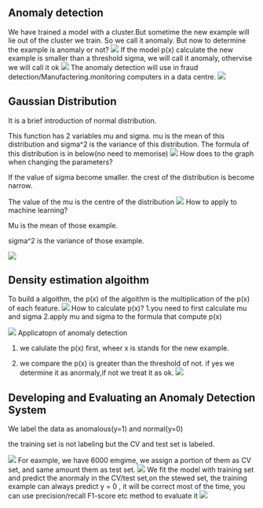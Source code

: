 ## Anomaly detection
We have trained a model with a cluster.But sometime the new example will lie out of the cluster we train. So we call it anomaly. But now to determine the example is anomaly or not?
![](picture/ch9_1.jpeg)
If the model p(x) calculate the new example is smaller than a threshold sigma, we will call it anomaly, othervise we will call it ok
![](picture/ch9_2.jpeg)
The anomaly detection will use in fraud detection/Manufactering.monitoring computers in a data centre.
![](picture/ch9_3.jpeg)
## Gaussian Distribution
It is a brief introduction of normal distribution.

This function has 2 variables mu and sigma. mu is the mean of this distribution and sigma^2 is the variance of this distribution. The formula of this distribution is in below(no need to memorise) 
![](picture/ch9_4.jpg)
How does to the graph when changing the parameters?

If the value of sigma become smaller. the crest of the distribution is become narrow.

The value of the mu is the centre of the distribution
![](picture/ch9_5.jpg)
How to apply to machine learning?

Mu is the mean of those example.

sigma^2 is the variance of those example.

![](picture/ch9_6.jpg)
## Density estimation algoithm
To build a algoithm, the p(x) of the algoithm is the multiplication of the p(x) of each feature.
![](picture/ch9_7.jpg)
How to calculate p(x)?
1.you need to first calculate mu and sigma
2.apply mu and sigma to the formula that compute p(x)

![](picture/ch9_8.jpg)
Applicatopn of anomaly detection

1. we calulate the p(x) first, wheer x is stands for the new example.

2. we compare the p(x) is greater than the threshold of not. if yes we determine it as anormaly,if not we treat it as ok.
![](picture/ch9_9.jpg)
## Developing and Evaluating an Anomaly Detection System
We label the data as anomalous(y=1) and normal(y=0)

the training set is not labeling
but the CV and test set is labeled.

![](picture/ch9_10.jpg)
For eaxmple, we have 6000 emgime, we assign a portion of them as CV set, and same amount them as test set.
![](picture/ch9_11.jpg)
We fit the model with training set and predict the anormaly in the CV/test set,on the stewed set, the training example can always predict y = 0 , it will be correct most of the time, you can use precision/recall F1-score etc method to evaluate it
![](picture/ch9_12.jpg)